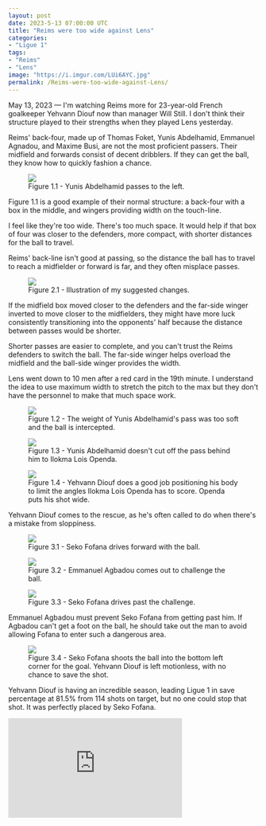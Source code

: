 ```yaml
---
layout: post
date: 2023-5-13 07:00:00 UTC
title: "Reims were too wide against Lens"
categories: 
- "Ligue 1"
tags: 
- "Reims"
- "Lens"
image: "https://i.imgur.com/LUi6AYC.jpg"
permalink: /Reims-were-too-wide-against-Lens/
--- 
```


May 13, 2023 — I'm watching Reims more for 23-year-old French goalkeeper Yehvann Diouf now than manager Will Still. I don't think their structure played to their strengths when they played Lens yesterday.

<!---more--->

Reims' back-four, made up of Thomas Foket, Yunis Abdelhamid, Emmanuel Agnadou, and Maxime Busi, are not the most proficient passers. Their midfield and forwards consist of decent dribblers. If they can get the ball, they know how to quickly fashion a chance.

<figure>
    <img src="https://i.imgur.com/LUi6AYC.jpg">
    <figcaption>Figure 1.1 - Yunis Abdelhamid passes to the left.</figcaption>
</figure>

Figure 1.1 is a good example of their normal structure: a back-four with a box in the middle, and wingers providing width on the touch-line.

I feel like they're too wide. There's too much space. It would help if that box of four was closer to the defenders, more compact, with shorter distances for the ball to travel.

Reims' back-line isn't good at passing, so the distance the ball has to travel to reach a midfielder or forward is far, and they often misplace passes.

<figure>
    <img src="https://i.imgur.com/hLwrP0i.jpg">
    <figcaption>Figure 2.1 - Illustration of my suggested changes.</figcaption>
</figure>

If the midfield box moved closer to the defenders and the far-side winger inverted to move closer to the midfielders, they might have more luck consistently transitioning into the opponents' half because the distance between passes would be shorter.

Shorter passes are easier to complete, and you can't trust the Reims defenders to switch the ball. The far-side winger helps overload the midfield and the ball-side winger provides the width.

Lens went down to 10 men after a red card in the 19th minute. I understand the idea to use maximum width to stretch the pitch to the max but they don't have the personnel to make that much space work. 

<figure>
    <img src="https://i.imgur.com/wBdUedG.jpg">
    <figcaption>Figure 1.2 - The weight of Yunis Abdelhamid's pass was too soft and the ball is intercepted.</figcaption>
</figure>

<figure>
    <img src="https://i.imgur.com/ZNdnJHT.jpg">
    <figcaption>Figure 1.3 - Yunis Abdelhamid doesn't cut off the pass behind him to Ilokma Lois Openda.</figcaption>
</figure>

<figure>
    <img src="https://i.imgur.com/c7mRMGv.jpg">
    <figcaption>Figure 1.4 - Yehvann Diouf does a good job positioning his body to limit the angles Ilokma Lois Openda has to score. Openda puts his shot wide.</figcaption>
</figure>

Yehvann Diouf comes to the rescue, as he's often called to do when there's a mistake from sloppiness.

<figure>
    <img src="https://i.imgur.com/ogi2HQ0.jpg">
    <figcaption>Figure 3.1 - Seko Fofana drives forward with the ball.</figcaption>
</figure> 

<figure>
    <img src="https://i.imgur.com/I44ho1j.jpg">
    <figcaption>Figure 3.2 - Emmanuel Agbadou comes out to challenge the ball.</figcaption>
</figure> 

<figure>
    <img src="https://i.imgur.com/Uu7CooZ.jpg">
    <figcaption>Figure 3.3 - Seko Fofana drives past the challenge.</figcaption>
</figure> 

Emmanuel Agbadou must prevent Seko Fofana from getting past him. If Agbadou can't get a foot on the ball, he should take out the man to avoid allowing Fofana to enter such a dangerous area.

<figure>
    <img src="https://i.imgur.com/ZoKjwxL.jpg">
    <figcaption>Figure 3.4 - Seko Fofana shoots the ball into the bottom left corner for the goal. Yehvann Diouf is left motionless, with no chance to save the shot.</figcaption>
</figure>

Yehvann Diouf is having an incredible season, leading Ligue 1 in save percentage at 81.5% from 114 shots on target, but no one could stop that shot. It was perfectly placed by Seko Fofana.

<div style="overflow:hidden; resize:none; max-width:100%;">
    <div id="embed-google-map" style="height:100%; width:100%; max-width:100%;">
        <iframe allowFullScreen="allowFullScreen" src="https://www.youtube.com/embed/RSgDIklLwdo?ecver=1&amp;iv_load_policy=1&amp;rel=0&amp;yt:stretch=16:9&amp;autohide=1&amp;color=red&amp;width=350&amp;width=350" width="350" height="200" allowtransparency="true" frameborder="0"></iframe>
    </div>
    <div style="text-align: center; margin: auto"></div>
</div>
<small>Would recommend muting the audio on the video because the song isn't very good. There's not many good compilations for Yehvann Diouf yet, and this is the best one I could find.</small>

Throughout Europe, teams are actively seeking goalkeepers, and those teams should be knocking on Reims' door to inquire about Yehvann Diouf.
